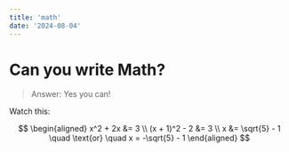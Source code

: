 ```yaml
---
title: 'math'
date: '2024-08-04'
---
```


# Can you write Math?

> Answer: Yes you can!

Watch this:

$$
\begin{aligned}
x^2 + 2x &= 3 \\
(x + 1)^2 - 2 &= 3 \\
x &= \sqrt{5} - 1 \quad \text{or} \quad x = -\sqrt{5} - 1
\end{aligned}
$$
